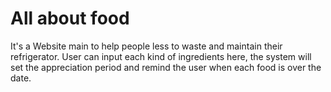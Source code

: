 # All about food
It's a Website main to help people less to waste and maintain their refrigerator. User can input each kind of ingredients here, the system will set the appreciation period and remind the user when each food is over the date.
